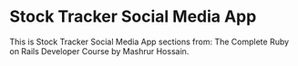 # Stock Tracker Social Media App

This is Stock Tracker Social Media App sections from: The Complete Ruby on Rails Developer Course by Mashrur Hossain.
